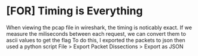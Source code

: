 # [FOR] Timing is Everything
When viewing the pcap file in wireshark, the timing is noticably exact.
If we measure the miliseconds between each request, we can convert them to ascii values to get the flag
To do this, I exported the packets to json then used a python script
File > Export Packet Dissections > Export as JSON
